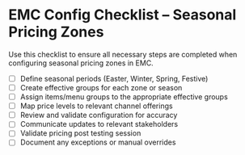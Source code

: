 # EMC Config Checklist – Seasonal Pricing Zones

Use this checklist to ensure all necessary steps are completed when configuring seasonal pricing zones in EMC.

- [ ] Define seasonal periods (Easter, Winter, Spring, Festive)
- [ ] Create effective groups for each zone or season
- [ ] Assign items/menu groups to the appropriate effective groups
- [ ] Map price levels to relevant channel offerings
- [ ] Review and validate configuration for accuracy
- [ ] Communicate updates to relevant stakeholders
- [ ] Validate pricing post testing session
- [ ] Document any exceptions or manual overrides
